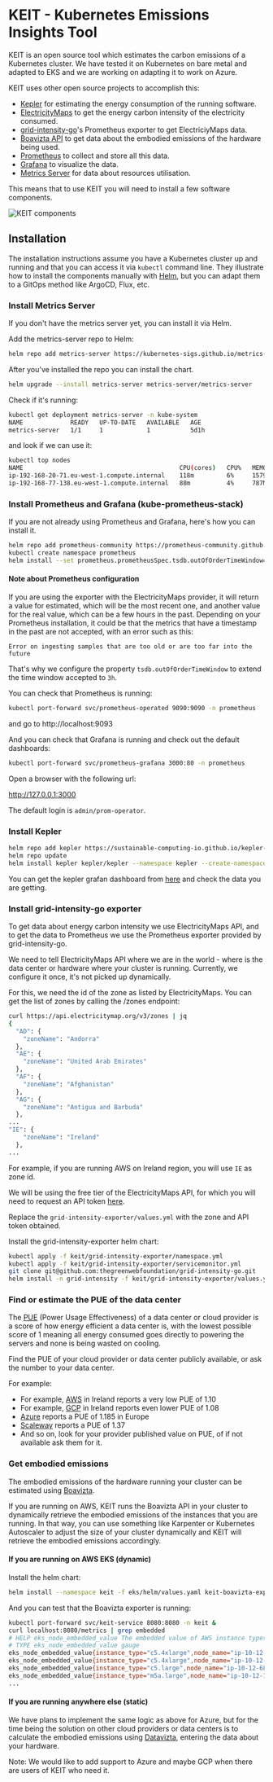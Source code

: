 # KEIT - Kubernetes Emissions Insights Tool

KEIT is an open source tool which estimates the carbon emissions of a Kubernetes cluster. We have tested it on Kubernetes on bare metal and adapted to EKS and we are working on adapting it to work on Azure.

KEIT uses other open source projects to accomplish this:

- [Kepler](https://github.com/sustainable-computing-io/kepler) for estimating the energy consumption of the running software.
- [ElectricityMaps](https://app.electricitymaps.com/map/24h) to get the energy carbon intensity of the electricity consumed.
- [grid-intensity-go](https://github.com/thegreenwebfoundation/grid-intensity-go)'s Prometheus exporter to get ElectriciyMaps data.
- [Boavizta API](https://doc.api.boavizta.org/) to get data about the embodied emissions of the hardware being used.
- [Prometheus](https://prometheus.io/) to collect and store all this data.
- [Grafana](https://grafana.com/) to visualize the data.
- [Metrics Server](https://github.com/kubernetes-sigs/metrics-server) for data about resources utilisation.

This means that to use KEIT you will need to install a few software components.

![KEIT components](/images/keit-components.png)


## Installation

The installation instructions assume you have a Kubernetes cluster up and running and that you can access it via `kubectl` command line.
They illustrate how to install the components manually with [Helm](https://helm.sh/), but you can adapt them to a GitOps method like ArgoCD, Flux, etc. 

### Install Metrics Server

If you don't have the metrics server yet, you can install it via Helm.

Add the metrics-server repo to Helm:

```bash
helm repo add metrics-server https://kubernetes-sigs.github.io/metrics-server/
```

After you've installed the repo you can install the chart.

```bash
helm upgrade --install metrics-server metrics-server/metrics-server
```

Check if it's running:

```bash
kubectl get deployment metrics-server -n kube-system
NAME             READY   UP-TO-DATE   AVAILABLE   AGE
metrics-server   1/1     1            1           5d1h
```

and look if we can use it:

```bash
kubectl top nodes
NAME                                           CPU(cores)   CPU%   MEMORY(bytes)   MEMORY%   
ip-192-168-20-71.eu-west-1.compute.internal    118m         6%     1579Mi          48%       
ip-192-168-77-138.eu-west-1.compute.internal   88m          4%     787Mi           23% 
```

### Install Prometheus and Grafana (kube-prometheus-stack)

If you are not already using Prometheus and Grafana, here's how you can install it.

```bash
helm repo add prometheus-community https://prometheus-community.github.io/helm-charts
kubectl create namespace prometheus
helm install --set prometheus.prometheusSpec.tsdb.outOfOrderTimeWindow=3h prometheus prometheus-community/kube-prometheus-stack -n prometheus
```

#### Note about Prometheus configuration

If you are using the exporter with the ElectricityMaps provider, it will return a value for estimated, which will be the most recent one, and another value for the real value, which can be a few hours in the past. Depending on your Prometheus installation, it could be that the metrics that have a timestamp in the past are not accepted, with an error such as this:

```
Error on ingesting samples that are too old or are too far into the future
```

That's why we configure the property `tsdb.outOfOrderTimeWindow` to extend the time window accepted to `3h`.


You can check that Prometheus is running:

```bash
kubectl port-forward svc/prometheus-operated 9090:9090 -n prometheus
```

and go to http://localhost:9093

And you can check that Grafana is running and check out the default dashboards:

```bash
kubectl port-forward svc/prometheus-grafana 3000:80 -n prometheus
```

Open a browser with the following url:

http://127.0.0.1:3000

The default login is `admin/prom-operator`.


### Install Kepler

```bash
helm repo add kepler https://sustainable-computing-io.github.io/kepler-helm-chart
helm repo update
helm install kepler kepler/kepler --namespace kepler --create-namespace --set serviceMonitor.enabled=true --set serviceMonitor.labels.release=prometheus
```

You can get the kepler grafan dashboard from [here](https://github.com/sustainable-computing-io/kepler/blob/main/grafana-dashboards/Kepler-Exporter.json) and check the data you are getting.

### Install grid-intensity-go exporter

To get data about energy carbon intensity we use ElectricityMaps API, and to get the data to Prometheus we use the Prometheus exporter provided by grid-intensity-go.

We need to tell ElectricityMaps API where we are in the world - where is the data center or hardware where your cluster is running. Currently, we configure it once, it's not picked up dynamically.

For this, we need the id of the zone as listed by ElectricityMaps. You can get the list of zones by calling the /zones endpoint:

```bash
curl https://api.electricitymap.org/v3/zones | jq
{
  "AD": {
    "zoneName": "Andorra"
  },
  "AE": {
    "zoneName": "United Arab Emirates"
  },
  "AF": {
    "zoneName": "Afghanistan"
  },
  "AG": {
    "zoneName": "Antigua and Barbuda"
  },
...
"IE": {
    "zoneName": "Ireland"
  },
...
```

 For example, if you are running AWS on Ireland region, you will use `IE` as zone id.

We will be using the free tier of the ElectricityMaps API, for which you will need to request an API token [here](https://api-portal.electricitymaps.com/).

Replace the `grid-intensity-exporter/values.yml` with the zone and API token obtained.

Install the grid-intensity-exporter helm chart:

```bash
kubectl apply -f keit/grid-intensity-exporter/namespace.yml
kubectl apply -f keit/grid-intensity-exporter/servicemonitor.yml
git clone git@github.com:thegreenwebfoundation/grid-intensity-go.git
helm install -n grid-intensity -f keit/grid-intensity-exporter/values.yaml grid-intensity-exporter grid-intensity-go/helm/grid-intensity-exporter
```

### Find or estimate the PUE of the data center

The [PUE](https://www.cloudcarbonfootprint.org/docs/methodology/#power-usage-effectiveness) (Power Usage Effectiveness) of a data center or cloud provider is a score of how energy efficient a data center is, with the lowest possible score of 1 meaning all energy consumed goes directly to powering the servers and none is being wasted on cooling.

Find the PUE of your cloud provider or data center publicly available, or ask the number to your data center.

For example:
- For example, [AWS](https://sustainability.aboutamazon.com/products-services/aws-cloud) in Ireland reports a very low PUE of 1.10
- For example, [GCP](https://www.google.com/about/datacenters/efficiency/) in Ireland reports even lower PUE of 1.08
- [Azure](https://azure.microsoft.com/en-us/blog/how-microsoft-measures-datacenter-water-and-energy-use-to-improve-azure-cloud-sustainability/) reports a PUE of 1.185 in Europe
- [Scaleway](https://www.scaleway.com/en/environmental-leadership/) reports a PUE of 1.37
- And so on, look for your provider published value on PUE, of if not available ask them for it.


### Get embodied emissions

The embodied emissions of the hardware running your cluster can be estimated using [Boavizta](https://boavizta.org/).

If you are running on AWS, KEIT runs the Boavizta API in your cluster to dynamically retrieve the embodied emissions of the instances that you are running. In that way, you can use something like Karpenter or Kubernetes Autoscaler to adjust the size of your cluster dynamically and KEIT will retrieve the embodied emissions accordingly.

#### If you are running on AWS EKS (dynamic)

Install the helm chart:

```bash
helm install --namespace keit -f eks/helm/values.yaml keit-boavizta-exporter eks/helm --create-namespace
```

And you can test that the Boavizta exporter is running:
```bash
kubectl port-forward svc/keit-service 8080:8080 -n keit &
curl localhost:8080/metrics | grep embedded
# HELP eks_node_embedded_value The embedded value of AWS instance types running in the EKS cluster.
# TYPE eks_node_embedded_value gauge
eks_node_embedded_value{instance_type="c5.4xlarge",node_name="ip-10-12-48-197.eu-west-1.compute.internal"} 130
eks_node_embedded_value{instance_type="c5.4xlarge",node_name="ip-10-12-58-56.eu-west-1.compute.internal"} 130
eks_node_embedded_value{instance_type="c5.large",node_name="ip-10-12-68-90.eu-west-1.compute.internal"} 16
eks_node_embedded_value{instance_type="m5a.large",node_name="ip-10-12-16-152.eu-west-1.compute.internal"} 19
...
```

#### If you are running anywhere else (static)

We have plans to implement the same logic as above for Azure, but for the time being the solution on other cloud providers or data centers is to calculate the embodied emissions using [Datavizta](https://datavizta.boavizta.org/serversimpact), entering the data about your hardware.

Note: We would like to add support to Azure and maybe GCP when there are users of KEIT who need it.